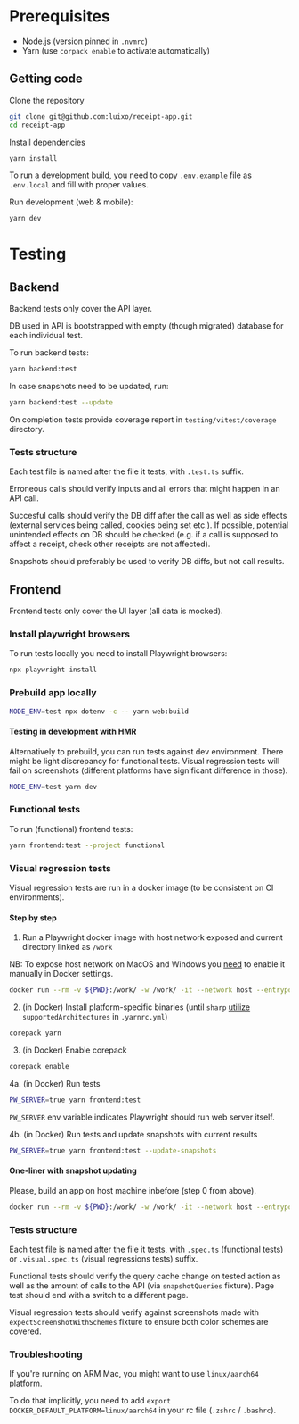 # Prerequisites

- Node.js (version pinned in `.nvmrc`)
- Yarn (use `corpack enable` to activate automatically)

## Getting code

Clone the repository

```sh
git clone git@github.com:luixo/receipt-app.git
cd receipt-app
```

Install dependencies

```sh
yarn install
```

To run a development build, you need to copy `.env.example` file as `.env.local` and fill with proper values.

Run development (web & mobile):

```sh
yarn dev
```

# Testing

## Backend

Backend tests only cover the API layer.

DB used in API is bootstrapped with empty (though migrated) database for each individual test.

To run backend tests:

```sh
yarn backend:test
```

In case snapshots need to be updated, run:

```sh
yarn backend:test --update
```

On completion tests provide coverage report in `testing/vitest/coverage` directory.

### Tests structure

Each test file is named after the file it tests, with `.test.ts` suffix.

Erroneous calls should verify inputs and all errors that might happen in an API call.

Succesful calls should verify the DB diff after the call as well as side effects (external services being called, cookies being set etc.). If possible, potential unintended effects on DB should be checked (e.g. if a call is supposed to affect a receipt, check other receipts are not affected).

Snapshots should preferably be used to verify DB diffs, but not call results.

## Frontend

Frontend tests only cover the UI layer (all data is mocked).

### Install playwright browsers

To run tests locally you need to install Playwright browsers:

```sh
npx playwright install
```

### Prebuild app locally

```sh
NODE_ENV=test npx dotenv -c -- yarn web:build
```

#### Testing in development with HMR

Alternatively to prebuild, you can run tests against dev environment.
There might be light discrepancy for functional tests.
Visual regression tests will fail on screenshots (different platforms have significant difference in those).

```sh
NODE_ENV=test yarn dev
```

### Functional tests

To run (functional) frontend tests:

```sh
yarn frontend:test --project functional
```

### Visual regression tests

Visual regression tests are run in a docker image (to be consistent on CI environments).

#### Step by step

1. Run a Playwright docker image with host network exposed and current directory linked as `/work`

NB: To expose host network on MacOS and Windows you [need](https://docs.docker.com/engine/network/tutorials/host/#prerequisites) to enable it manually in Docker settings.

```sh
docker run --rm -v ${PWD}:/work/ -w /work/ -it --network host --entrypoint /bin/bash mcr.microsoft.com/playwright:v1.46.0-jammy
```

2. (in Docker) Install platform-specific binaries (until `sharp` [utilize](https://github.com/lovell/sharp/issues/3750) `supportedArchitectures` in `.yarnrc.yml`)

```sh
corepack yarn
```

3. (in Docker) Enable corepack

```sh
corepack enable
```

4a. (in Docker) Run tests

```sh
PW_SERVER=true yarn frontend:test
```

`PW_SERVER` env variable indicates Playwright should run web server itself.

4b. (in Docker) Run tests and update snapshots with current results

```sh
PW_SERVER=true yarn frontend:test --update-snapshots
```

#### One-liner with snapshot updating

Please, build an app on host machine inbefore (step 0 from above).

```sh
docker run --rm -v ${PWD}:/work/ -w /work/ -it --network host --entrypoint /bin/bash mcr.microsoft.com/playwright:v1.46.0-jammy -c "corepack yarn && corepack enable && PW_SERVER=true yarn frontend:test --update-snapshots"
```

### Tests structure

Each test file is named after the file it tests, with `.spec.ts` (functional tests) or `.visual.spec.ts` (visual regressions tests) suffix.

Functional tests should verify the query cache change on tested action as well as the amount of calls to the API (via `snapshotQueries` fixture). Page test should end with a switch to a different page.

Visual regression tests should verify against screenshots made with `expectScreenshotWithSchemes` fixture to ensure both color schemes are covered.

### Troubleshooting

If you're running on ARM Mac, you might want to use `linux/aarch64` platform.

To do that implicitly, you need to add `export DOCKER_DEFAULT_PLATFORM=linux/aarch64` in your rc file (`.zshrc` / `.bashrc`).
